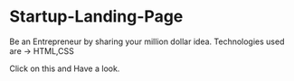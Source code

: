 # Startup-Landing-Page
Be an Entrepreneur by sharing your million dollar idea.
Technologies used are  ->  HTML,CSS


Click on this and Have a look.
